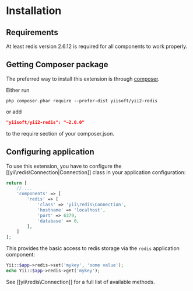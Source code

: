 Installation
============

## Requirements

At least redis version 2.6.12 is required for all components to work properly.

## Getting Composer package

The preferred way to install this extension is through [composer](https://getcomposer.org/download/).

Either run

```
php composer.phar require --prefer-dist yiisoft/yii2-redis
```

or add

```json
"yiisoft/yii2-redis": "~2.0.0"
```

to the require section of your composer.json.

## Configuring application

To use this extension, you have to configure the [[yii\redis\Connection|Connection]] class in your application configuration:

```php
return [
    //....
    'components' => [
        'redis' => [
            'class' => 'yii\redis\Connection',
            'hostname' => 'localhost',
            'port' => 6379,
            'database' => 0,
        ],
    ]
];
```

This provides the basic access to redis storage via the `redis` application component:
 
```php
Yii::$app->redis->set('mykey', 'some value');
echo Yii::$app->redis->get('mykey');
```

See [[yii\redis\Connection]] for a full list of available methods.
